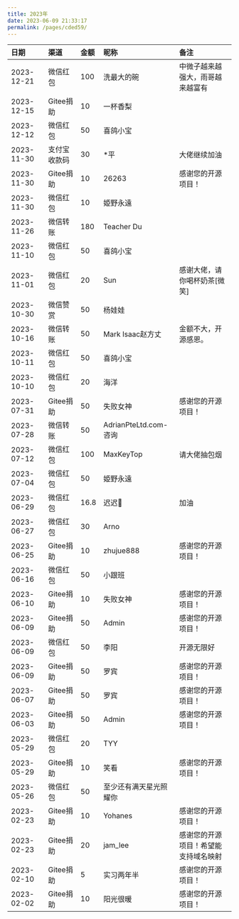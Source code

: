 ```yaml
---
title: 2023年
date: 2023-06-09 21:33:17
permalink: /pages/cded59/
---
```


| 日期         | 渠道 | 金额   |昵称| 备注               |
|:-----------|:---|:-----|:-|:-----------------|
|2023-12-21|微信红包|100|洗最大的碗|中微子越来越强大，雨哥越来越富有|
|2023-12-15|Gitee捐助|10|一杯香梨||
|2023-12-12|微信红包|50|喜鸽小宝||
|2023-11-30|支付宝收款码|30|*平|大佬继续加油|
|2023-11-30|Gitee捐助|10|26263|感谢您的开源项目！|
|2023-11-30|微信红包|10|姫野永遠||
| 2023-11-26 |微信转账|180|Teacher Du||
| 2023-11-10 |微信红包|50|喜鸽小宝||
| 2023-11-01 |微信红包|20|Sun|感谢大佬，请你喝杯奶茶[微笑]|
| 2023-10-30 |微信赞赏|50|杨娃娃||
| 2023-10-16 |微信转账|50|Mark Isaac赵方丈|金额不大，开源感恩。|
| 2023-10-11 |微信红包|50|喜鸽小宝||
| 2023-10-10 |微信红包|20|海洋||
| 2023-07-31 |Gitee捐助| 50   |失败女神| 感谢您的开源项目！	               |
| 2023-07-28 |微信转账| 50   |AdrianPteLtd.com-咨询|                |
| 2023-07-12 |微信红包| 100  |MaxKeyTop| 请大佬抽包烟               |
| 2023-07-04 |微信红包| 50   |姫野永遠|                |
| 2023-06-29 |微信红包| 16.8 |迟迟🌱| 加油               |
| 2023-06-27 |微信红包| 30   |Arno|                  |
| 2023-06-25 |Gitee捐助| 10   |zhujue888| 感谢您的开源项目！        |
| 2023-06-16 |微信红包| 50   |小跟班|                  |
| 2023-06-10 |Gitee捐助| 10   |失败女神| 感谢您的开源项目！        |
| 2023-06-09 |Gitee捐助| 50   |Admin| 感谢您的开源项目！        |
| 2023-06-09 |微信红包| 50   |李阳| 开源无限好            |
| 2023-06-09 |Gitee捐助| 50   |罗宾| 感谢您的开源项目！        |
| 2023-06-07 |Gitee捐助| 50   |罗宾| 感谢您的开源项目！        |
| 2023-06-03 |Gitee捐助| 50   |Admin| 感谢您的开源项目！        |
| 2023-05-29 |微信红包| 20   |TYY|                  |
| 2023-05-29 |Gitee捐助| 10   |笑看| 感谢您的开源项目！        |
| 2023-05-26 |微信红包| 50   |至少还有满天星光照耀你|                  |
| 2023-02-23 |Gitee捐助| 10   |Yohanes| 感谢您的开源项目！	       |
| 2023-02-23 |Gitee捐助| 20   |jam_lee| 感谢您的开源项目！希望能支持域名映射|
| 2023-02-10 |Gitee捐助| 5    |实习两年半| 感谢您的开源项目！        |
| 2023-02-02 |Gitee捐助| 10   |阳光很暖| 感谢您的开源项目！        |
